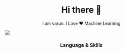 <h1 align="center"> Hi there 👋 </h1>
<p align="center"> I am varun. I Love ❤️ Machine Learning  </p>
<img src="C:\Users\dell\Desktop\skull.jpg"/>

<h3 align="center"> Language & Skills </h3>


